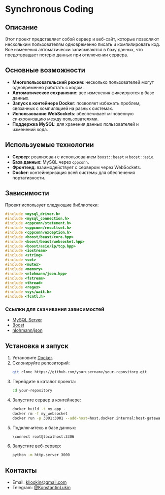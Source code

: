 # Synchronous Coding

## Описание
Этот проект представляет собой сервер и веб-сайт, которые позволяют нескольким пользователям одновременно писать и компилировать код. Все изменения автоматически записываются в базу данных, что предотвращает потерю данных при отключении сервера.

## Основные возможности
- **Многопользовательский режим**: несколько пользователей могут одновременно работать с кодом.
- **Автоматическое сохранение**: все изменения фиксируются в базе данных.
- **Запуск в контейнере Docker**: позволяет избежать проблем, связанных с компиляцией на разных системах.
- **Использование WebSockets**: обеспечивает мгновенную синхронизацию между пользователями.
- **Поддержка MySQL**: для хранения данных пользователей и изменений кода.

## Используемые технологии
- **Сервер**: реализован с использованием `boost::beast` и `boost::asio`.
- **База данных**: MySQL через `cppconn`.
- **Фронтенд**: взаимодействует с сервером через WebSockets.
- **Docker**: контейнеризация всей системы для обеспечения портативности.

## Зависимости
Проект использует следующие библиотеки:
```cpp
#include <mysql_driver.h>
#include <mysql_connection.h>
#include <cppconn/statement.h>
#include <cppconn/resultset.h>
#include <cppconn/exception.h>
#include <boost/beast/core.hpp>
#include <boost/beast/websocket.hpp>
#include <boost/asio/ip/tcp.hpp>
#include <iostream>
#include <string>
#include <set>
#include <mutex>
#include <memory>
#include <nlohmann/json.hpp>
#include <fstream>
#include <thread>    
#include <regex>     
#include <sys/wait.h> 
#include <fcntl.h>    
```

### Ссылки для скачивания зависимостей
- [MySQL Server](https://dev.mysql.com/downloads/mysql/)
- [Boost](https://www.boost.org/users/download/)
- [nlohmann/json](https://github.com/nlohmann/json)

## Установка и запуск
1. Установите [Docker](https://www.docker.com/).
2. Склонируйте репозиторий:
   ```sh
   git clone https://github.com/yourusername/your-repository.git
   ```
3. Перейдите в каталог проекта:
   ```sh
   cd your-repository
   ```
4. Запустите сервер в контейнере:
   ```sh
   docker build -t my_app .
   docker rm -f my_websocket
   docker run -p 3001:3001 --add-host=host.docker.internal:host-gateway --name my_websocket -d my_app
   ```
5. Подключитесь к базе данных:
   ```sh
   \connect root@localhost:3306
   ```
6. Запустите веб-сервер:
   ```sh
   python -m http.server 3000
   ```

## Контакты
- Email: kllookin@gmail.com
- Telegram: [@KonstantinLukin](https://t.me/KonstantinLukin)

